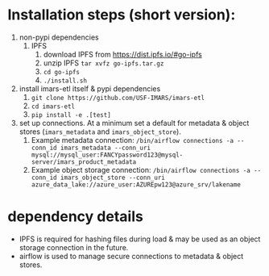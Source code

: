 # Installation steps (short version):
1. non-pypi dependencies
    1. IPFS
        1. download IPFS from https://dist.ipfs.io/#go-ipfs
        2. unzip IPFS `tar xvfz go-ipfs.tar.gz`
        3. `cd go-ipfs`
        4. `./install.sh`
2. install imars-etl itself & pypi dependencies
    1. `git clone https://github.com/USF-IMARS/imars-etl`
    2. `cd imars-etl`
    3. `pip install -e .[test]`
3. set up connections. At a minimum set a default for metadata & object stores (`imars_metadata` and `imars_object_store`).
    1. Example metadata connection: `/bin/airflow connections -a --conn_id imars_metadata --conn_uri mysql://mysql_user:FANCYpassword123@mysql-server/imars_product_metadata`
    2. Example object storage connection: `/bin/airflow connections -a --conn_id imars_object_store --conn_uri azure_data_lake://azure_user:AZUREpw123@azure_srv/lakename`

# dependency details
* IPFS is required for hashing files during load & may be used as an object
    storage connection in the future.
* airflow is used to manage secure connections to metadata & object stores.
